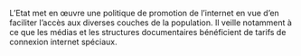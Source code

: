L’Etat met en œuvre une politique de promotion de l’internet en vue d’en faciliter l’accès aux diverses couches de la population. Il veille notamment à ce que les médias et les structures documentaires bénéficient de tarifs de connexion internet spéciaux.